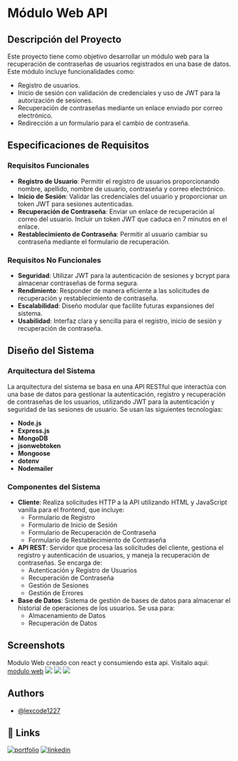 # Módulo Web API

## Descripción del Proyecto
Este proyecto tiene como objetivo desarrollar un módulo web para la recuperación de contraseñas de usuarios registrados en una base de datos. Este módulo incluye funcionalidades como:
- Registro de usuarios.
- Inicio de sesión con validación de credenciales y uso de JWT para la autorización de sesiones.
- Recuperación de contraseñas mediante un enlace enviado por correo electrónico.
- Redirección a un formulario para el cambio de contraseña.

## Especificaciones de Requisitos

### Requisitos Funcionales
- **Registro de Usuario**: Permitir el registro de usuarios proporcionando nombre, apellido, nombre de usuario, contraseña y correo electrónico.
- **Inicio de Sesión**: Validar las credenciales del usuario y proporcionar un token JWT para sesiones autenticadas.
- **Recuperación de Contraseña**: Enviar un enlace de recuperación al correo del usuario. Incluir un token JWT que caduca en 7 minutos en el enlace.
- **Restablecimiento de Contraseña**: Permitir al usuario cambiar su contraseña mediante el formulario de recuperación.

### Requisitos No Funcionales
- **Seguridad**: Utilizar JWT para la autenticación de sesiones y bcrypt para almacenar contraseñas de forma segura.
- **Rendimiento**: Responder de manera eficiente a las solicitudes de recuperación y restablecimiento de contraseña.
- **Escalabilidad**: Diseño modular que facilite futuras expansiones del sistema.
- **Usabilidad**: Interfaz clara y sencilla para el registro, inicio de sesión y recuperación de contraseña.

## Diseño del Sistema

### Arquitectura del Sistema
La arquitectura del sistema se basa en una API RESTful que interactúa con una base de datos para gestionar la autenticación, registro y recuperación de contraseñas de los usuarios, utilizando JWT para la autenticación y seguridad de las sesiones de usuario. Se usan las siguientes tecnologías:
- **Node.js**
- **Express.js**
- **MongoDB**
- **jsonwebtoken**
- **Mongoose**
- **dotenv**
- **Nodemailer**

### Componentes del Sistema
- **Cliente**: Realiza solicitudes HTTP a la API utilizando HTML y JavaScript vanilla para el frontend, que incluye:
  - Formulario de Registro
  - Formulario de Inicio de Sesión
  - Formulario de Recuperación de Contraseña
  - Formulario de Restablecimiento de Contraseña
- **API REST**: Servidor que procesa las solicitudes del cliente, gestiona el registro y autenticación de usuarios, y maneja la recuperación de contraseñas. Se encarga de:
  - Autenticación y Registro de Usuarios
  - Recuperación de Contraseña
  - Gestión de Sesiones
  - Gestión de Errores
- **Base de Datos**: Sistema de gestión de bases de datos para almacenar el historial de operaciones de los usuarios. Se usa para:
  - Almacenamiento de Datos
  - Recuperación de Datos

## Screenshots

Modulo Web creado con react y consumiendo esta api. Visitalo aqui: [modulo web](https://modulo-web.vercel.app)
![](https://res.cloudinary.com/dwuv0l98b/image/upload/v1719129345/mortcmbq8vkhfs1czwrh.png)
![](https://res.cloudinary.com/dwuv0l98b/image/upload/v1719129345/wgf6ovksrmysuexdvw1t.png)
![](https://res.cloudinary.com/dwuv0l98b/image/upload/v1719129345/qaspzcooborwh0jinp8p.png)

## Authors

- [@lexcode1227](https://www.github.com/lexcode1227)

## 🔗 Links
[![portfolio](https://img.shields.io/badge/my_portfolio-000?style=for-the-badge&logo=ko-fi&logoColor=white)](https://henryagustindev.vercel.app/)
[![linkedin](https://img.shields.io/badge/linkedin-0A66C2?style=for-the-badge&logo=linkedin&logoColor=white)](https://www.linkedin.com/in/henry-agustin-/)

